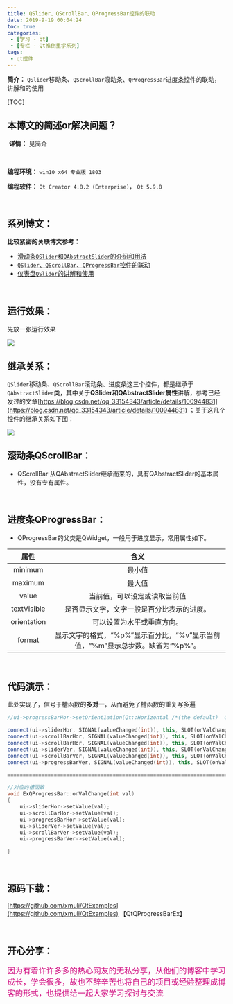 ```yaml
---
title: QSlider、QScrollBar、QProgressBar控件的联动
date: 2019-9-19 00:04:24
toc: true
categories: 
 - [学习 - qt]
 - [专栏 - Qt推倒重学系列]
tags: 
 - qt控件
---
```




**简介：**  `QSlider`移动条、`QScrollBar`滚动条、`QProgressBar`进度条控件的联动，讲解和的使用

<!-- more -->

[TOC]

## 本博文的简述or解决问题？

​		**详情：**  见简介

<br>

**编程环境：**  `win10 x64 专业版 1803`  

**编程软件：**  `Qt Creator 4.8.2 (Enterprise)`， `Qt 5.9.8`

<br>

## 系列博文：

**比较紧密的关联博文参考：**

- [滑动条`QSlider`和`QAbstractSlider`的介绍和用法](https://touwoyimuli.github.io/2019/09/18/%E6%BB%91%E5%8A%A8%E6%9D%A1QSlider%E5%92%8CQAbstractSlider%E7%9A%84%E4%BB%8B%E7%BB%8D%E5%92%8C%E7%94%A8%E6%B3%95/)
- [`QSlider`、`QScrollBar`、`QProgressBar`控件的联动](https://touwoyimuli.github.io/2019/09/19/QSlider%E3%80%81QScrollBar%E3%80%81QProgressBar%E6%8E%A7%E4%BB%B6%E7%9A%84%E8%81%94%E5%8A%A8/)
- [仪表盘`QSlider`的讲解和使用](https://touwoyimuli.github.io/2019/09/19/%E4%BB%AA%E8%A1%A8%E7%9B%98QSlider%E5%92%8C%E6%95%B0%E5%80%BC%E6%98%BE%E7%A4%BAQLCD_NUmber%E7%9A%84%E8%AE%B2%E8%A7%A3%E5%92%8C%E4%BD%BF%E7%94%A8/)

<br>

## 运行效果：

先放一张运行效果

<img src="https://raw.githubusercontent.com/touwoyimuli/FigureBed/master/img/20190918191905.gif"/>

<br>

## 继承关系：

`QSlider`移动条、`QScrollBar`滚动条、进度条这三个控件，都是继承于`QAbstractSlider`类，其中关于**QSlider和QAbstractSlider属性**讲解，参考已经发过的文章[https://blog.csdn.net/qq_33154343/article/details/100944831](https://blog.csdn.net/qq_33154343/article/details/100944831) ；关于这几个控件的继承关系如下图：

<img src="https://raw.githubusercontent.com/touwoyimuli/FigureBed/master/img/20190918192923.png"/>

<br>

## 滚动条QScrollBar：

- QScrollBar 从QAbstractSlider继承而来的，具有QAbstractSlider的基本属性，没有专有属性。

<br>

## 进度条QProgressBar：

- QProgressBar的父类是QWidget，一般用于进度显示，常用属性如下。

|    属性     |                             含义                             |
| :---------: | :----------------------------------------------------------: |
|   minimum   |                            最小值                            |
|   maximum   |                            最大值                            |
|    value    |                 当前值，可以设定或读取当前值                 |
| textVisible |          是否显示文字，文字一般是百分比表示的进度。          |
| orientation |                  可以设置为水平或垂直方向。                  |
|   format    | 显示文字的格式，“%p%”显示百分比，“%v”显示当前值，“%m”显示总步数。缺省为“%p%”。 |

<br>

## 代码演示：

此处实现了，信号于槽函数的**多对一**，从而避免了槽函数的重复写多遍

```cpp
//ui->progressBarHor->setOrient1ation(Qt::Horizontal /*(the default)  Qt::Vertical*/);  设置进度条水平或竖直

connect(ui->sliderHor, SIGNAL(valueChanged(int)), this, SLOT(onValChange(int)));
connect(ui->scrollBarHor, SIGNAL(valueChanged(int)), this, SLOT(onValChange(int)));
connect(ui->scrollBarHor, SIGNAL(valueChanged(int)), this, SLOT(onValChange(int)));
connect(ui->sliderVer, SIGNAL(valueChanged(int)), this, SLOT(onValChange(int)));
connect(ui->scrollBarVer, SIGNAL(valueChanged(int)), this, SLOT(onValChange(int)));
connect(ui->progressBarVer, SIGNAL(valueChanged(int)), this, SLOT(onValChange(int)));

===================================================================================

//对应的槽函数
void ExQProgressBar::onValChange(int val)
{
    ui->sliderHor->setValue(val);
    ui->scrollBarHor->setValue(val);
    ui->progressBarHor->setValue(val);
    ui->sliderVer->setValue(val);
    ui->scrollBarVer->setValue(val);
    ui->progressBarVer->setValue(val);

}
```

<br>

## 源码下载：

[https://github.com/xmuli/QtExamples](https://github.com/xmuli/QtExamples) 【QtQProgressBarEx】

<br>

## 开心分享：

<font color=#D0087E size=4 face="幼圆">因为有着许许多多的热心网友的无私分享，从他们的博客中学习成长，学会很多，故也不辞辛苦也将自己的项目或经验整理成博客的形式，也提供给一起大家学习探讨与交流 </font>

